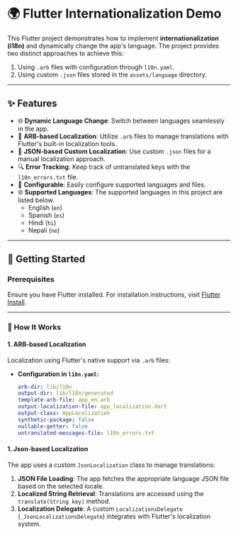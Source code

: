 # 🌍 Flutter Internationalization Demo

This Flutter project demonstrates how to implement **internationalization (i18n)** and dynamically change the app's language. The project provides two distinct approaches to achieve this:

1. Using `.arb` files with configuration through `l10n.yaml`.
2. Using custom `.json` files stored in the `assets/language` directory.

---

## ✨ Features

- 🌐 **Dynamic Language Change**: Switch between languages seamlessly in the app.
- 📂 **ARB-based Localization**: Utilize `.arb` files to manage translations with Flutter's built-in localization tools.
- 📝 **JSON-based Custom Localization**: Use custom `.json` files for a manual localization approach.
- 🔍 **Error Tracking**: Keep track of untranslated keys with the `l10n_errors.txt` file.
- 🔧 **Configurable**: Easily configure supported languages and files.
- 🌐 **Supported Languages**: The supported languages in this project are listed below.
  - English (`en`)
  - Spanish (`es`)
  - Hindi (`hi`)
  - Nepali (`ne`)

---

## 🚀 Getting Started

### Prerequisites

Ensure you have Flutter installed. For installation instructions, visit [Flutter Install](https://docs.flutter.dev/get-started/install).

---

### 🔨 How It Works

#### **1. ARB-based Localization**

Localization using Flutter's native support via `.arb` files:

- **Configuration in `l10n.yaml`:**
  ```yaml
  arb-dir: lib/l10n
  output-dir: lib/l10n/generated
  template-arb-file: app_en.arb
  output-localization-file: app_localization.dart
  output-class: AppLocalization
  synthetic-package: false
  nullable-getter: false
  untranslated-messages-file: l10n_errors.txt
  ```

#### **1. Json-based Localization**

The app uses a custom `JsonLocalization` class to manage translations:

1. **JSON File Loading**: The app fetches the appropriate language JSON file based on the selected locale.
2. **Localized String Retrieval**: Translations are accessed using the `translate(String key)` method.
3. **Localization Delegate**: A custom `LocalizationsDelegate` (`_JsonLocalizationsDelegate`) integrates with Flutter's localization system.
